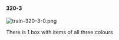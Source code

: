 #### 320-3
![train-320-3-0.png](https://github.com/lil-lab/nlvr/raw/master/nlvr/train/images/63/train-320-3-0.png "train-320-3-0.png")

There is 1 box with items of all three colours